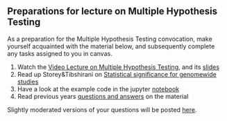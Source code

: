 ## Preparations for lecture on Multiple Hypothesis Testing

As a preparation for the Multiple Hypothesis Testing convocation, make yourself acquainted with the material below, and subsequently complete any tasks assigned to you in canvas.

1. Watch the [Video Lecture on Multiple Hypothesis Testing](https://youtu.be/pD2PrY79V0U), and its [slides](slides/MultipleHypothesisTesting.pdf)
2. Read up Storey&Tibshirani on [Statistical significance for genomewide studies](https://www.pnas.org/content/100/16/9440)
4. Have a look at the example code in the jupyter [notebook](../nb/multiplehypo/)
5. Read previous years [questions and answers](../qa/multiplehypothesistesting) on the material  

Slightly moderated versions of your questions will be posted [here](../questions/multiplehypothesistesting.md).

